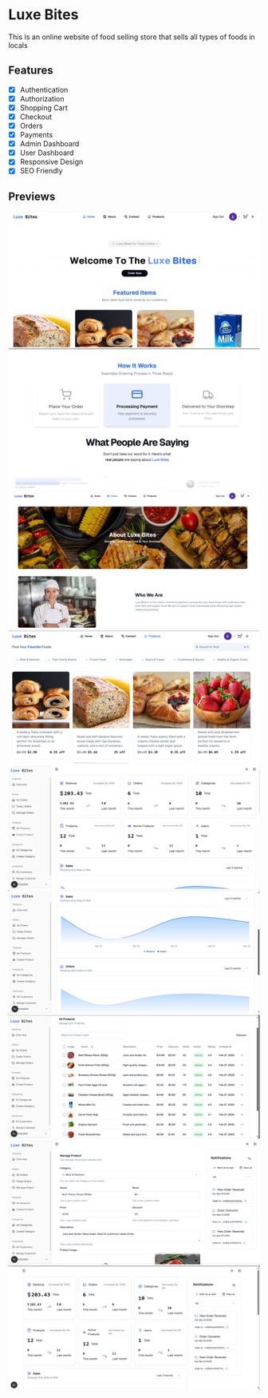 # Luxe Bites

This Is an online website of food selling store that sells all types of foods in locals

## Features

- [x] Authentication
- [x] Authorization
- [x] Shopping Cart
- [x] Checkout
- [x] Orders
- [x] Payments
- [x] Admin Dashboard
- [x] User Dashboard
- [x] Responsive Design
- [x] SEO Friendly

## Previews

![Home](./Previews/ss-01.png)
![Home-two](./Previews/ss-02.png)
![About](./Previews/ss-03.png)
![Products](./Previews/ss-04.png)
![Dashboard-01](./Previews/ss-05.png)
![Dashboard-02](./Previews/ss-06.png)
![Dashboard-03](./Previews/ss-07.png)
![Dashboard-04](./Previews/ss-08.png)
![Dashboard-05](./Previews/ss-09.png)